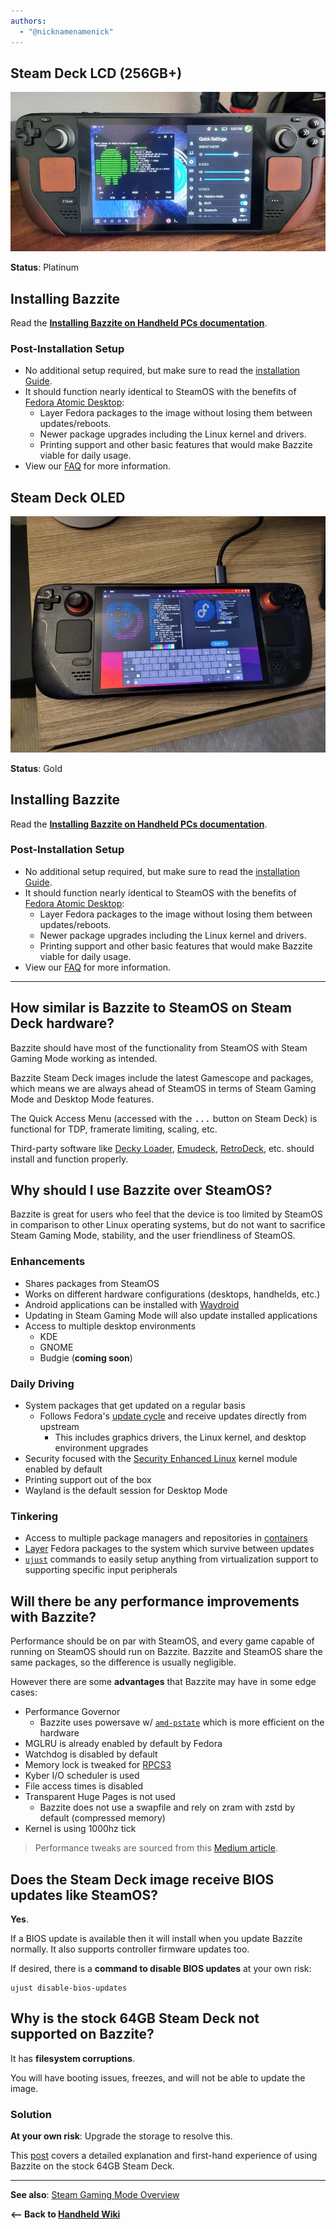 ```yaml
---
authors:
  - "@nicknamenamenick"
---
```


<!-- ANCHOR: METADATA -->
<!--{"url_discourse": "https://universal-blue.discourse.group/docs?topic=1849", "fetched_at": "2024-09-03 16:43:16.550432+00:00"}-->
<!-- ANCHOR_END: METADATA -->

## Steam Deck LCD (256GB+)

![Steam Deck LCD|690x348, 100%](../../img/Steam_Deck_LCD.jpeg)

**Status**: Platinum

## Installing Bazzite

Read the [**Installing Bazzite on Handheld PCs documentation**](https://ublue-os.github.io/bazzite/General/Installation_Guide/Installing_Bazzite_for_Handheld_PCs/).

### Post-Installation Setup

- No additional setup required, but make sure to read the [installation Guide](https://universal-blue.discourse.group/docs?topic=30).
- It should function nearly identical to SteamOS with the benefits of [Fedora Atomic Desktop](https://fedoraproject.org/atomic-desktops/):
  - Layer Fedora packages to the image without losing them between updates/reboots.
  - Newer package upgrades including the Linux kernel and drivers.
  - Printing support and other basic features that would make Bazzite viable for daily usage.
- View our [FAQ](https://faq.bazzite.gg) for more information.

## Steam Deck OLED

![Steam Deck OLED|667x500, 100%](../../img/Steam_Deck_OLED.jpeg)

**Status**: Gold

## Installing Bazzite

Read the [**Installing Bazzite on Handheld PCs documentation**](https://ublue-os.github.io/bazzite/General/Installation_Guide/Installing_Bazzite_for_Handheld_PCs/).

### Post-Installation Setup

- No additional setup required, but make sure to read the [installation Guide](https://universal-blue.discourse.group/docs?topic=30).
- It should function nearly identical to SteamOS with the benefits of [Fedora Atomic Desktop](https://fedoraproject.org/atomic-desktops/):
  - Layer Fedora packages to the image without losing them between updates/reboots.
  - Newer package upgrades including the Linux kernel and drivers.
  - Printing support and other basic features that would make Bazzite viable for daily usage.
- View our [FAQ](https://universal-blue.discourse.group/docs?topic=33) for more information.

<hr>

## How similar is Bazzite to SteamOS on Steam Deck hardware?

Bazzite should have most of the functionality from SteamOS with Steam Gaming Mode working as intended.

Bazzite Steam Deck images include the latest Gamescope and packages, which means we are always ahead of SteamOS in terms of Steam Gaming Mode and Desktop Mode features.

The Quick Access Menu (accessed with the <kbd>...</kbd> button on Steam Deck) is functional for TDP, framerate limiting, scaling, etc.

Third-party software like [Decky Loader](https://decky.xyz/), [Emudeck](https://www.emudeck.com/), [RetroDeck](https://retrodeck.net/), etc. should install and function properly.

## Why should I use Bazzite over SteamOS?

Bazzite is great for users who feel that the device is too limited by SteamOS in comparison to other Linux operating systems, but do not want to sacrifice Steam Gaming Mode, stability, and the user friendliness of SteamOS.

### Enhancements

- Shares packages from SteamOS
- Works on different hardware configurations (desktops, handhelds, etc.)
- Android applications can be installed with [Waydroid](https://universal-blue.discourse.group/docs?topic=32/)
- Updating in Steam Gaming Mode will also update installed applications
- Access to multiple desktop environments
  - KDE
  - GNOME
  - Budgie (**coming soon**)

### Daily Driving

- System packages that get updated on a regular basis
  - Follows Fedora's [update cycle](https://docs.fedoraproject.org/en-US/releases/lifecycle/) and receive updates directly from upstream
    - This includes graphics drivers, the Linux kernel, and desktop environment upgrades
- Security focused with the [Security Enhanced Linux](https://www.redhat.com/en/topics/linux/what-is-selinux) kernel module enabled by default
- Printing support out of the box
- Wayland is the default session for Desktop Mode

### Tinkering

- Access to multiple package managers and repositories in [containers](https://universal-blue.discourse.group/docs?topic=44)
- [Layer](https://universal-blue.discourse.group/docs?topic=513) Fedora packages to the system which survive between updates
- [`ujust`](https://universal-blue.discourse.group/docs?topic=42) commands to easily setup anything from virtualization support to supporting specific input peripherals

## Will there be any performance improvements with Bazzite?

Performance should be on par with SteamOS, and every game capable of running on SteamOS should run on Bazzite. Bazzite and SteamOS share the same packages, so the difference is usually negligible.

However there are some **advantages** that Bazzite may have in some edge cases:

- Performance Governor
  - Bazzite uses powersave w/ [`amd-pstate`](https://www.kernel.org/doc/html/latest/admin-guide/pm/amd-pstate.html) which is more efficient on the hardware
- MGLRU is already enabled by default by Fedora
- Watchdog is disabled by default
- Memory lock is tweaked for [RPCS3](https://rpcs3.net/)
- Kyber I/O scheduler is used
- File access times is disabled
- Transparent Huge Pages is not used
  - Bazzite does not use a swapfile and rely on zram with zstd by default (compressed memory)
- Kernel is using 1000hz tick

> Performance tweaks are sourced from this [Medium article](https://medium.com/@a.b.t./here-are-some-possibly-useful-tweaks-for-steamos-on-the-steam-deck-fcb6b571b577).

## Does the Steam Deck image receive BIOS updates like SteamOS?

**Yes**.

If a BIOS update is available then it will install when you update Bazzite normally. It also supports controller firmware updates too.

If desired, there is a **command to disable BIOS updates** at your own risk:

```
ujust disable-bios-updates
```

## Why is the stock 64GB Steam Deck not supported on Bazzite?

It has **filesystem corruptions**.

You will have booting issues, freezes, and will not be able to update the image.

### Solution

**At your own risk**:
Upgrade the storage to resolve this.

This [post](https://universal-blue.discourse.group/t/my-experience-using-bazzite-on-the-64gb-steam-deck/125/1) covers a detailed explanation and first-hand experience of using Bazzite on the stock 64GB Steam Deck.

<hr>

**See also**: [Steam Gaming Mode Overview](../Steam_Gaming_Mode.md)

**<-- Back to [Handheld Wiki](./index.md)**
